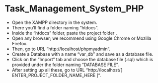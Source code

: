 # Task_Management_System_PHP
- Open the XAMPP directory in the system.
- There you’ll find a folder naming “htdocs”.
- Inside the “htdocs” folder, paste the project folder .
- Open any browser; we recommend using Google Chrome or Mozilla Firefox.
- Then, go to URL “http://localhost/phpmyadmin“.
- Create a Database with a name “var_db” and save as a database file.
- Click on the “Import” tab and choose the database file (.sql) which is provided under the folder naming “DATABASE FILE”.
- After setting up all these, go to URL “http://localhost/[ ENTER_PROJECT_FOLDER_NAME_HERE ]“.
